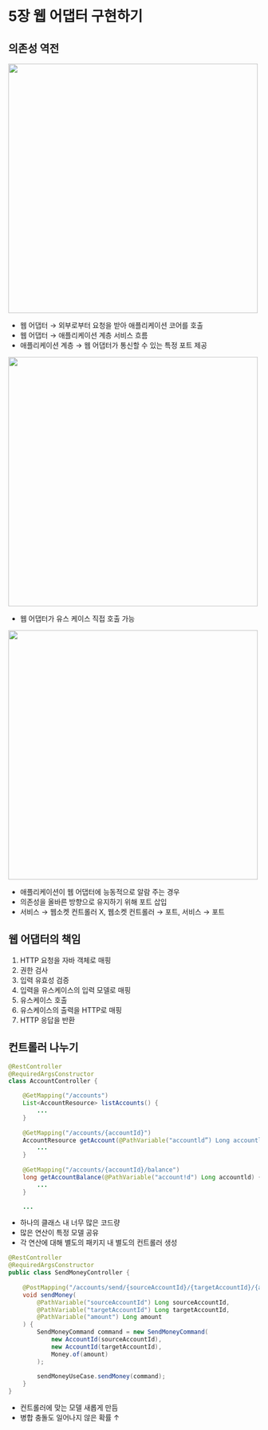 # 5장 웹 어댑터 구현하기

## 의존성 역전

<img src="./img/1.jpg" alt="" width="500" />

- 웹 어댑터 &rarr; 외부로부터 요청을 받아 애플리케이션 코어를 호출
- 웹 어댑터 &rarr; 애플리케이션 계층 서비스 흐름
- 애플리케이션 계층 &rarr; 웹 어댑터가 통신할 수 있는 특정 포트 제공

<img src="./img/2.jpg" alt="" width="500" />

- 웹 어댑터가 유스 케이스 직접 호출 가능

<img src="./img/3.jpg" alt="" width="500" />

- 애플리케이션이 웹 어댑터에 능동적으로 알람 주는 경우
- 의존성을 올바른 방향으로 유지하기 위해 포트 삽입
- 서비스 &rarr; 웹소켓 컨트롤러 X, 웹소켓 컨트롤러 &rarr; 포트, 서비스 &rarr; 포트

## 웹 어댑터의 책임

1. HTTP 요청을 자바 객체로 매핑
2. 권한 검사
3. 입력 유효성 검증
4. 입력을 유스케이스의 입력 모델로 매핑
5. 유스케이스 호출
6. 유스케이스의 출력을 HTTP로 매핑
7. HTTP 응답을 반환

## 컨트롤러 나누기

```java
@RestController
@RequiredArgsConstructor
class AccountController {

    @GetMapping("/accounts")
    List<AccountResource> listAccounts() {
        ...
    }
    
    @GetMapping("/accounts/{accountId}")
    AccountResource getAccount(@PathVariable("accountld”) Long accountld) {
        ...
    }
    
    @GetMapping("/accounts/{accountId}/balance")
    long getAccountBalance(@PathVariable("account!d") Long accountld) {
        ...
    }

    ...
```

- 하나의 클래스 내 너무 많은 코드량
- 많은 연산이 특정 모델 공유
- 각 연산에 대해 별도의 패키지 내 별도의 컨트롤러 생성

```java
@RestController
@RequiredArgsConstructor
public class SendMoneyController {
    
    @PostMapping("/accounts/send/{sourceAccountId}/{targetAccountId}/{amount}")
    void sendMoney(
        @PathVariable("sourceAccountId") Long sourceAccountId,
        @PathVariable("targetAccountId") Long targetAccountId,
        @PathVariable("amount") Long amount
    ) {
        SendMoneyCommand command = new SendMoneyCommand(
            new AccountId(sourceAccountId),
            new AccountId(targetAccountId),
            Money.of(amount)
        );
        
        sendMoneyUseCase.sendMoney(command);
    }
}
```

- 컨트롤러에 맞는 모델 새롭게 만듬
- 병합 충돌도 일어나지 않은 확률 &uarr;

